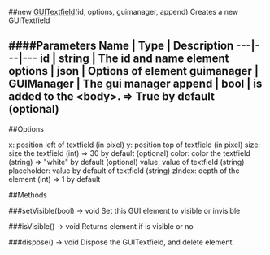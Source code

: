 ##new [GUITextfield](#)(id, options, guimanager, append)
Creates a new GUITextfield

####Parameters
Name | Type | Description
---|---|---
id | string | The id and name element
options | json | Options of element
guimanager | GUIManager | The gui manager
append | bool | is added to the &lt;body&gt;. =&gt; True by default (optional)
---

##Options

x: position left of textfield (in pixel)
y: position top of textfield (in pixel)
size: size the textfield (int) =&gt; 30 by default (optional)
color: color the textfield (string) =&gt; "white" by default (optional)
value: value of textfield (string)
placeholder: value by default of textfield (string)
zIndex: depth of the element (int) =&gt; 1 by default

##Methods

###setVisible(bool) → void
Set this GUI element to visible or invisible

###isVisible() → void
Returns element if is visible or no

###dispose() → void
Dispose the GUITextfield, and delete element.

